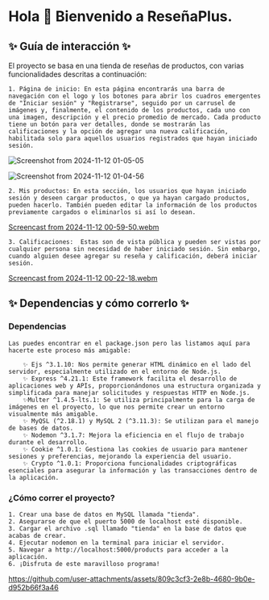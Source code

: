 # Hola 👋 Bienvenido a ReseñaPlus.

## ✨ Guía de interacción ✨
El proyecto se basa en una tienda de reseñas de productos, con varias funcionalidades descritas a continuación: 

    1. Página de inicio: En esta página encontrarás una barra de navegación con el logo y los botones para abrir los cuadros emergentes de "Iniciar sesión" y "Registrarse", seguido por un carrusel de imágenes y, finalmente, el contenido de los productos, cada uno con una imagen, descripción y el precio promedio de mercado. Cada producto tiene un botón para ver detalles, donde se mostrarán las calificaciones y la opción de agregar una nueva calificación, habilitada solo para aquellos usuarios registrados que hayan iniciado sesión.

![Screenshot from 2024-11-12 01-05-05](https://github.com/user-attachments/assets/8fabfc33-602e-436f-b77f-140b2ce8d2b2)

![Screenshot from 2024-11-12 01-04-56](https://github.com/user-attachments/assets/793ee179-f530-4cb8-b631-8fb5984b99be)



    2. Mis productos: En esta sección, los usuarios que hayan iniciado sesión y deseen cargar productos, o que ya hayan cargado productos, pueden hacerlo. También pueden editar la información de los productos previamente cargados o eliminarlos si así lo desean.
    
[Screencast from 2024-11-12 00-59-50.webm](https://github.com/user-attachments/assets/692d109f-e9e5-4ee2-8162-920d26e3aa55)

    3. Calificaciones:  Estas son de vista pública y pueden ser vistas por cualquier persona sin necesidad de haber iniciado sesión. Sin embargo, cuando alguien desee agregar su reseña y calificación, deberá iniciar sesión.
    
[Screencast from 2024-11-12 00-22-18.webm](https://github.com/user-attachments/assets/330437ae-0df8-476e-8913-a567004a57de)

## ✨ Dependencias y cómo correrlo ✨

### Dependencias

    Las puedes encontrar en el package.json pero las listamos aquí para hacerte este proceso más amigable:

        ✨ Ejs ^3.1.10: Nos permite generar HTML dinámico en el lado del servidor, especialmente utilizado en el entorno de Node.js.
        ✨ Express ^4.21.1: Este framework facilita el desarrollo de aplicaciones web y APIs, proporcionándonos una estructura organizada y simplificada para manejar solicitudes y respuestas HTTP en Node.js.
        ✨Multer ^1.4.5-lts.1: Se utiliza principalmente para la carga de imágenes en el proyecto, lo que nos permite crear un entorno visualmente más amigable.
        ✨ MyQSL (^2.18.1) y MySQL 2 (^3.11.3): Se utilizan para el manejo de bases de datos.
        ✨ Nodemon ^3.1.7: Mejora la eficiencia en el flujo de trabajo durante el desarrollo.
        ✨ Cookie ^1.0.1: Gestiona las cookies de usuario para mantener sesiones y preferencias, mejorando la experiencia del usuario.
        ✨ Crypto ^1.0.1: Proporciona funcionalidades criptográficas esenciales para asegurar la información y las transacciones dentro de la aplicación.
        
### ¿Cómo correr el proyecto?
    
    1. Crear una base de datos en MySQL llamada "tienda".
    2. Asegurarse de que el puerto 5000 de localhost esté disponible.
    3. Cargar el archivo .sql llamado "tienda" en la base de datos que acabas de crear.
    4. Ejecutar nodemon en la terminal para iniciar el servidor.
    5. Navegar a http://localhost:5000/products para acceder a la aplicación.
    6. ¡Disfruta de este maravilloso programa! 

https://github.com/user-attachments/assets/809c3cf3-2e8b-4680-9b0e-d952b66f3a46

